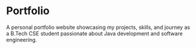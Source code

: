 # Portfolio
A personal portfolio website showcasing my projects, skills, and journey as a B.Tech CSE student passionate about Java development and software engineering.
